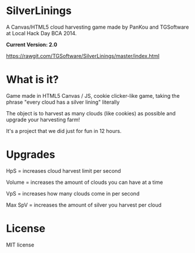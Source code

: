 # SilverLinings

A Canvas/HTML5 cloud harvesting game made by PanKou and TGSoftware at Local Hack Day BCA 2014.

**Current Version: 2.0**

https://rawgit.com/TGSoftware/SilverLinings/master/index.html

# What is it?

Game made in HTML5 Canvas / JS, cookie clicker-like game, taking the phrase "every cloud has a silver lining" literally

The object is to harvest as many clouds (like cookies) as possible and upgrade your harvesting farm!

It's a project that we did just for fun in 12 hours.

# Upgrades

HpS = increases cloud harvest limit per second

Volume = increases the amount of clouds you can have at a time

VpS = increases how many clouds come in per second

Max SpV = increases the amount of silver you harvest per cloud

# License

MIT license
